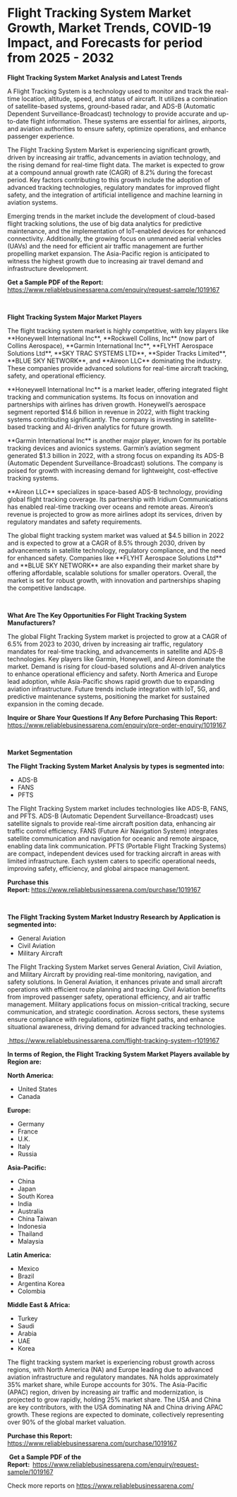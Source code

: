 <p><h1>Flight Tracking System Market Growth, Market Trends, COVID-19 Impact, and Forecasts for period from 2025 - 2032</h1></p><p><strong>Flight Tracking System Market Analysis and Latest Trends</strong></p>
<p><p>A Flight Tracking System is a technology used to monitor and track the real-time location, altitude, speed, and status of aircraft. It utilizes a combination of satellite-based systems, ground-based radar, and ADS-B (Automatic Dependent Surveillance-Broadcast) technology to provide accurate and up-to-date flight information. These systems are essential for airlines, airports, and aviation authorities to ensure safety, optimize operations, and enhance passenger experience.</p><p>The Flight Tracking System Market is experiencing significant growth, driven by increasing air traffic, advancements in aviation technology, and the rising demand for real-time flight data. The market is expected to grow at a compound annual growth rate (CAGR) of 8.2% during the forecast period. Key factors contributing to this growth include the adoption of advanced tracking technologies, regulatory mandates for improved flight safety, and the integration of artificial intelligence and machine learning in aviation systems.</p><p>Emerging trends in the market include the development of cloud-based flight tracking solutions, the use of big data analytics for predictive maintenance, and the implementation of IoT-enabled devices for enhanced connectivity. Additionally, the growing focus on unmanned aerial vehicles (UAVs) and the need for efficient air traffic management are further propelling market expansion. The Asia-Pacific region is anticipated to witness the highest growth due to increasing air travel demand and infrastructure development.</p></p>
<p><strong>Get a Sample PDF of the Report:&nbsp;</strong> <a href="https://www.reliablebusinessarena.com/enquiry/request-sample/1019167?utm_campaign=1420&utm_medium=2&utm_source=Github&utm_content=ia&utm_term=21012025&utm_id=flight-tracking-system">https://www.reliablebusinessarena.com/enquiry/request-sample/1019167</a></p>
<p>&nbsp;</p>
<p><strong>Flight Tracking System Major Market Players</strong></p>
<p><p>The flight tracking system market is highly competitive, with key players like **Honeywell International Inc**, **Rockwell Collins, Inc** (now part of Collins Aerospace), **Garmin International Inc**, **FLYHT Aerospace Solutions Ltd**, **SKY TRAC SYSTEMS LTD**, **Spider Tracks Limited**, **BLUE SKY NETWORK**, and **Aireon LLC** dominating the industry. These companies provide advanced solutions for real-time aircraft tracking, safety, and operational efficiency.</p><p>**Honeywell International Inc** is a market leader, offering integrated flight tracking and communication systems. Its focus on innovation and partnerships with airlines has driven growth. Honeywell’s aerospace segment reported $14.6 billion in revenue in 2022, with flight tracking systems contributing significantly. The company is investing in satellite-based tracking and AI-driven analytics for future growth.</p><p>**Garmin International Inc** is another major player, known for its portable tracking devices and avionics systems. Garmin’s aviation segment generated $1.3 billion in 2022, with a strong focus on expanding its ADS-B (Automatic Dependent Surveillance-Broadcast) solutions. The company is poised for growth with increasing demand for lightweight, cost-effective tracking systems.</p><p>**Aireon LLC** specializes in space-based ADS-B technology, providing global flight tracking coverage. Its partnership with Iridium Communications has enabled real-time tracking over oceans and remote areas. Aireon’s revenue is projected to grow as more airlines adopt its services, driven by regulatory mandates and safety requirements.</p><p>The global flight tracking system market was valued at $4.5 billion in 2022 and is expected to grow at a CAGR of 8.5% through 2030, driven by advancements in satellite technology, regulatory compliance, and the need for enhanced safety. Companies like **FLYHT Aerospace Solutions Ltd** and **BLUE SKY NETWORK** are also expanding their market share by offering affordable, scalable solutions for smaller operators. Overall, the market is set for robust growth, with innovation and partnerships shaping the competitive landscape.</p></p>
<p>&nbsp;</p>
<p><strong>What Are The Key Opportunities For Flight Tracking System Manufacturers?</strong></p>
<p><p>The global Flight Tracking System market is projected to grow at a CAGR of 6.5% from 2023 to 2030, driven by increasing air traffic, regulatory mandates for real-time tracking, and advancements in satellite and ADS-B technologies. Key players like Garmin, Honeywell, and Aireon dominate the market. Demand is rising for cloud-based solutions and AI-driven analytics to enhance operational efficiency and safety. North America and Europe lead adoption, while Asia-Pacific shows rapid growth due to expanding aviation infrastructure. Future trends include integration with IoT, 5G, and predictive maintenance systems, positioning the market for sustained expansion in the coming decade.</p></p>
<p><strong>Inquire or Share Your Questions If Any Before Purchasing This Report:</strong> <a href="https://www.reliablebusinessarena.com/enquiry/pre-order-enquiry/1019167?utm_campaign=1420&utm_medium=2&utm_source=Github&utm_content=ia&utm_term=21012025&utm_id=flight-tracking-system">https://www.reliablebusinessarena.com/enquiry/pre-order-enquiry/1019167</a></p>
<p>&nbsp;</p>
<p><strong>Market Segmentation</strong></p>
<p><strong>The Flight Tracking System Market Analysis by types is segmented into:</strong></p>
<p><ul><li>ADS-B</li><li>FANS</li><li>PFTS</li></ul></p>
<p><p>The Flight Tracking System market includes technologies like ADS-B, FANS, and PFTS. ADS-B (Automatic Dependent Surveillance-Broadcast) uses satellite signals to provide real-time aircraft position data, enhancing air traffic control efficiency. FANS (Future Air Navigation System) integrates satellite communication and navigation for oceanic and remote airspace, enabling data link communication. PFTS (Portable Flight Tracking Systems) are compact, independent devices used for tracking aircraft in areas with limited infrastructure. Each system caters to specific operational needs, improving safety, efficiency, and global airspace management.</p></p>
<p><strong>Purchase this Report:&nbsp;</strong><a href="https://www.reliablebusinessarena.com/purchase/1019167?utm_campaign=1420&utm_medium=2&utm_source=Github&utm_content=ia&utm_term=21012025&utm_id=flight-tracking-system">https://www.reliablebusinessarena.com/purchase/1019167</a></p>
<p>&nbsp;</p>
<p><strong>The Flight Tracking System Market Industry Research by Application is segmented into:</strong></p>
<p><ul><li>General Aviation</li><li>Civil Aviation</li><li>Military Aircraft</li></ul></p>
<p><p>The Flight Tracking System Market serves General Aviation, Civil Aviation, and Military Aircraft by providing real-time monitoring, navigation, and safety solutions. In General Aviation, it enhances private and small aircraft operations with efficient route planning and tracking. Civil Aviation benefits from improved passenger safety, operational efficiency, and air traffic management. Military applications focus on mission-critical tracking, secure communication, and strategic coordination. Across sectors, these systems ensure compliance with regulations, optimize flight paths, and enhance situational awareness, driving demand for advanced tracking technologies.</p></p>
<p><a href="https://www.reliablebusinessarena.com/flight-tracking-system-r1019167?utm_campaign=1420&utm_medium=2&utm_source=Github&utm_content=ia&utm_term=21012025&utm_id=flight-tracking-system">&nbsp;https://www.reliablebusinessarena.com/flight-tracking-system-r1019167</a></p>
<p><strong>In terms of Region, the Flight Tracking System Market Players available by Region are:</strong></p>
<p>
    <p> <strong> North America: </strong>
        <ul>
            <li>United States</li>
            <li>Canada</li>
        </ul>
        </p> 
    <p> <strong> Europe: </strong>
        <ul>
            <li>Germany</li>
            <li>France</li>
            <li>U.K.</li>
            <li>Italy</li>
            <li>Russia</li>
        </ul>
        </p> 
    <p> <strong> Asia-Pacific: </strong>
        <ul>
            <li>China</li>
            <li>Japan</li>
            <li>South Korea</li>
            <li>India</li>
            <li>Australia</li>
            <li>China Taiwan</li>
            <li>Indonesia</li>
            <li>Thailand</li>
            <li>Malaysia</li>
        </ul>
        </p> 
    <p> <strong> Latin America: </strong>
        <ul>
            <li>Mexico</li>
            <li>Brazil</li>
            <li>Argentina Korea</li>
            <li>Colombia</li>
        </ul>
        </p> 
    <p> <strong> Middle East & Africa: </strong>
        <ul>
            <li>Turkey</li>
            <li>Saudi</li>
            <li>Arabia</li>
            <li>UAE</li>
            <li>Korea</li>
        </ul>
    </p>
    </p>
<p><p>The flight tracking system market is experiencing robust growth across regions, with North America (NA) and Europe leading due to advanced aviation infrastructure and regulatory mandates. NA holds approximately 35% market share, while Europe accounts for 30%. The Asia-Pacific (APAC) region, driven by increasing air traffic and modernization, is projected to grow rapidly, holding 25% market share. The USA and China are key contributors, with the USA dominating NA and China driving APAC growth. These regions are expected to dominate, collectively representing over 90% of the global market valuation.</p></p>
<p><strong>Purchase this Report: </strong><a href="https://www.reliablebusinessarena.com/purchase/1019167?utm_campaign=1420&utm_medium=2&utm_source=Github&utm_content=ia&utm_term=21012025&utm_id=flight-tracking-system">https://www.reliablebusinessarena.com/purchase/1019167</a></p>
<p>&nbsp;<strong>Get a Sample PDF of the Report:&nbsp;&nbsp;</strong><a href="https://www.reliablebusinessarena.com/enquiry/request-sample/1019167?utm_campaign=1420&utm_medium=2&utm_source=Github&utm_content=ia&utm_term=21012025&utm_id=flight-tracking-system">https://www.reliablebusinessarena.com/enquiry/request-sample/1019167</a></p>
<p><strong></strong></p>
<p>Check more reports on <a href="https://www.reliablebusinessarena.com/?utm_campaign=1420&utm_medium=2&utm_source=Github&utm_content=ia&utm_term=21012025&utm_id=flight-tracking-system">https://www.reliablebusinessarena.com/</a></p>